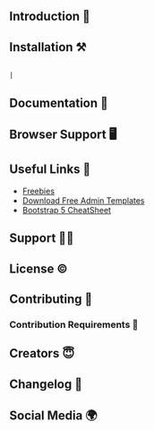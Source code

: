 ## Introduction 🚀


## Installation ⚒️
                                                                                                          |

## Documentation 📜


## Browser Support 🖥️


## Useful Links 🎁

- [Freebies](https://themeselection.com/products/category/download-free-admin-templates/)
- [Download Free Admin Templates](https://themeselection.com/products/category/download-free-admin-templates/)
- [Bootstrap 5 CheatSheet](https://bootstrap-cheatsheet.themeselection.com/)

## Support 👨‍💻


## License ©


## Contributing 🦸


### Contribution Requirements 🧰


## Creators 😇


## Changelog 📆


## Social Media 🌍

